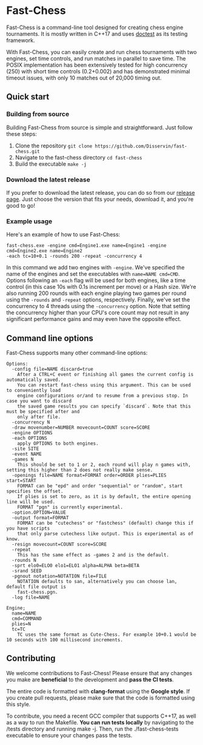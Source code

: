 # Fast-Chess

Fast-Chess is a command-line tool designed for creating chess engine tournaments. It is mostly written in C++17 and uses [doctest](https://github.com/doctest/doctest) as its testing framework.

With Fast-Chess, you can easily create and run chess tournaments with two engines,
set time controls, and run matches in parallel to save time.
The POSIX implementation has been extensively tested for high concurrency (250) with short time controls (0.2+0.002) and has demonstrated minimal timeout issues, with only 10 matches out of 20,000 timing out.

## Quick start

### Building from source

Building Fast-Chess from source is simple and straightforward. Just follow these steps:

1. Clone the repository `git clone https://github.com/Disservin/fast-chess.git`
2. Navigate to the fast-chess directory `cd fast-chess`
3. Build the executable `make -j`

### Download the latest release

If you prefer to download the latest release, you can do so from our [release page](https://github.com/Disservin/fast-chess/releases).
Just choose the version that fits your needs, download it, and you're good to go!

### Example usage

Here's an example of how to use Fast-Chess:

```
fast-chess.exe -engine cmd=Engine1.exe name=Engine1 -engine cmd=Engine2.exe name=Engine2
-each tc=10+0.1 -rounds 200 -repeat -concurrency 4
```

In this command we add two engines with `-engine`. We've specified the name of the
engines and set the executables with `name=NAME cmd=CMD`. Options following an `-each` flag will be
used for both engines, like a time control (in this case 10s with 0.1s increment per move) or a Hash size.
We're also running 200 rounds with each engine playing two games per round using the `-rounds` and `-repeat` options,
respectively. Finally, we've set the concurrency to 4 threads using the `-concurrency` option.
Note that setting the concurrency higher than your CPU's core count may not result in any significant performance gains
and may even have the opposite effect.

## Command line options

Fast-Chess supports many other command-line options:

```
Options:
  -config file=NAME discard=true
    After a CTRL+C event or finishing all games the current config is automatically saved.
    You can restart fast-chess using this argument. This can be used to conveniently load
    engine configurations or/and to resume from a previous stop. In case you want to discard
    the saved game results you can specify `discard`. Note that this must be specified after and
    only after file.
  -concurrency N
  -draw movenumber=NUMBER movecount=COUNT score=SCORE
  -engine OPTIONS
  -each OPTIONS
    apply OPTIONS to both engines.
  -site SITE
  -event NAME
  -games N
    This should be set to 1 or 2, each round will play n games with, setting this higher than 2 does not really make sense.
  -openings file=NAME format=FORMAT order=ORDER plies=PLIES start=START
    FORMAT can be "epd" and order "sequential" or "random", start specifies the offset.
    If plies is set to zero, as it is by default, the entire opening line will be used.
    FORMAT "pgn" is currently experimental.
  -option.OPTION=VALUE
  -output format=FORMAT
    FORMAT can be "cutechess" or "fastchess" (default) change this if you have scripts
    that only parse cutechess like output. This is experimental as of know.
  -resign movecount=COUNT score=SCORE
  -repeat
    This has the same effect as -games 2 and is the default.
  -rounds N
  -sprt elo0=ELO0 elo1=ELO1 alpha=ALPHA beta=BETA
  -srand SEED
  -pgnout notation=NOTATION file=FILE
    NOTATION defaults to san, alternatively you can choose lan, default file output is
    fast-chess.pgn.
  -log file=NAME

Engine;
  name=NAME
  cmd=COMMAND
  plies=N
  tc=TC
    TC uses the same format as Cute-Chess. For example 10+0.1 would be 10 seconds with 100 millisecond increments.

```

## Contributing

We welcome contributions to Fast-Chess! Please ensure that any changes you make are **beneficial** to the development and **pass the CI tests**.

The entire code is formatted with **clang-format** using the **Google style**. If you create pull requests, please make sure that the code is formatted using this style.

To contribute, you need a recent GCC compiler that supports C++17, as well as a way to run the Makefile. **You can run tests locally** by navigating to the /tests directory and running make -j.
Then, run the ./fast-chess-tests executable to ensure your changes pass the tests.
